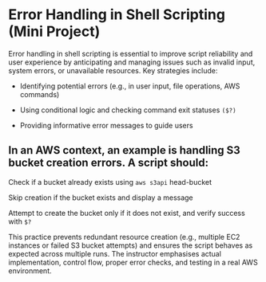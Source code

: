 # Error Handling in Shell Scripting (Mini Project)
Error handling in shell scripting is essential to improve script reliability and user experience by anticipating and managing issues such as invalid input, system errors, or unavailable resources. Key strategies include:

* Identifying potential errors (e.g., in user input, file operations, AWS commands)

* Using conditional logic and checking command exit statuses `($?)`

* Providing informative error messages to guide users

## In an AWS context, an example is handling S3 bucket creation errors. A script should:

Check if a bucket already exists using `aws s3api` head-bucket

Skip creation if the bucket exists and display a message

Attempt to create the bucket only if it does not exist, and verify success with `$?`

This practice prevents redundant resource creation (e.g., multiple EC2 instances or failed S3 bucket attempts) and ensures the script behaves as expected across multiple runs. The instructor emphasises actual implementation, control flow, proper error checks, and testing in a real AWS environment.
